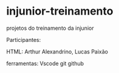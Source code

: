 # injunior-treinamento
projetos do treinamento da injunior

Participantes:

HTML: Arthur Alexandrino, Lucas Paixão

ferramentas:
    Vscode
    git
    github
